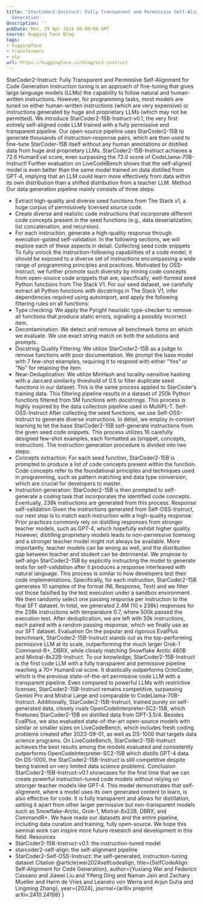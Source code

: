 ```yaml
---
title: 'StarCoder2-Instruct: Fully Transparent and Permissive Self-Alignment for Code
  Generation'
description: ''
pubDate: Mon, 29 Apr 2024 00:00:00 GMT
source: Hugging Face Blog
tags:
- huggingface
- transformers
- nlp
url: https://huggingface.co/blog/sc2-instruct
---
```


StarCoder2-Instruct: Fully Transparent and Permissive Self-Alignment for Code Generation
Instruction tuning is an approach of fine-tuning that gives large language models (LLMs) the capability to follow natural and human-written instructions. However, for programming tasks, most models are tuned on either human-written instructions (which are very expensive) or instructions generated by huge and proprietary LLMs (which may not be permitted). We introduce StarCoder2-15B-Instruct-v0.1, the very first entirely self-aligned code LLM trained with a fully permissive and transparent pipeline. Our open-source pipeline uses StarCoder2-15B to generate thousands of instruction-response pairs, which are then used to fine-tune StarCoder-15B itself without any human annotations or distilled data from huge and proprietary LLMs.
StarCoder2-15B-Instruct achieves a 72.6 HumanEval score, even surpassing the 72.0 score of CodeLlama-70B-Instruct! Further evaluation on LiveCodeBench shows that the self-aligned model is even better than the same model trained on data distilled from GPT-4, implying that an LLM could learn more effectively from data within its own distribution than a shifted distribution from a teacher LLM.
Method
Our data generation pipeline mainly consists of three steps:
- Extract high-quality and diverse seed functions from The Stack v1, a huge corpus of permissively licensed source code.
- Create diverse and realistic code instructions that incorporate different code concepts present in the seed functions (e.g., data deserialization, list concatenation, and recursion).
- For each instruction, generate a high-quality response through execution-guided self-validation.
In the following sections, we will explore each of these aspects in detail.
Collecting seed code snippets
To fully unlock the instruction-following capabilities of a code model, it should be exposed to a diverse set of instructions encompassing a wide range of programming principles and practices. Motivated by OSS-Instruct, we further promote such diversity by mining code concepts from open-source code snippets that are, specifically, well-formed seed Python functions from The Stack V1.
For our seed dataset, we carefully extract all Python functions with docstrings in The Stack V1, infer dependencies required using autoimport, and apply the following filtering rules on all functions:
- Type checking: We apply the Pyright heuristic type-checker to remove all functions that produce static errors, signaling a possibly incorrect item.
- Decontamination: We detect and remove all benchmark items on which we evaluate. We use exact string match on both the solutions and prompts.
- Docstring Quality Filtering: We utilize StarCoder2-15B as a judge to remove functions with poor documentation. We prompt the base model with 7 few-shot examples, requiring it to respond with either "Yes" or "No" for retaining the item.
- Near-Deduplication: We utilize MinHash and locality-sensitive hashing with a Jaccard similarity threshold of 0.5 to filter duplicate seed functions in our dataset. This is the same process applied to StarCoder’s training data.
This filtering pipeline results in a dataset of 250k Python functions filtered from 5M functions with docstrings. This process is highly inspired by the data collection pipeline used in MultiPL-T.
Self-OSS-Instruct
After collecting the seed functions, we use Self-OSS-Instruct to generate diverse instructions. In detail, we employ in-context learning to let the base StarCoder2-15B self-generate instructions from the given seed code snippets. This process utilizes 16 carefully designed few-shot examples, each formatted as (snippet, concepts, instruction). The instruction generation procedure is divided into two steps:
- Concepts extraction: For each seed function, StarCoder2-15B is prompted to produce a list of code concepts present within the function. Code concepts refer to the foundational principles and techniques used in programming, such as pattern matching and data type conversion, which are crucial for developers to master.
- Instruction generation: StarCoder2-15B is then prompted to self-generate a coding task that incorporates the identified code concepts.
Eventually, 238k instructions are generated from this process.
Response self-validation
Given the instructions generated from Self-OSS-Instruct, our next step is to match each instruction with a high-quality response. Prior practices commonly rely on distilling responses from stronger teacher models, such as GPT-4, which hopefully exhibit higher quality. However, distilling proprietary models leads to non-permissive licensing and a stronger teacher model might not always be available. More importantly, teacher models can be wrong as well, and the distribution gap between teacher and student can be detrimental.
We propose to self-align StarCoder2-15B by explicitly instructing the model to generate tests for self-validation after it produces a response interleaved with natural language. This process is similar to how developers test their code implementations. Specifically, for each instruction, StarCoder2-15B generates 10 samples of the format (NL Response, Test) and we filter out those falsified by the test execution under a sandbox environment. We then randomly select one passing response per instruction to the final SFT dataset. In total, we generated 2.4M (10 x 238k) responses for the 238k instructions with temperature 0.7, where 500k passed the execution test. After deduplication, we are left with 50k instructions, each paired with a random passing response, which we finally use as our SFT dataset.
Evaluation
On the popular and rigorous EvalPlus benchmark, StarCoder2-15B-Instruct stands out as the top-performing permissive LLM at its scale, outperforming the much larger Grok-1 Command-R+, DBRX, while closely matching Snowflake Arctic 480B and Mixtral-8x22B-Instruct. To our knowledge, StarCoder2-15B-Instruct is the first code LLM with a fully transparent and permissive pipeline reaching a 70+ HumanEval score. It drastically outperforms OctoCoder, which is the previous state-of-the-art permissive code LLM with a transparent pipeline.
Even compared to powerful LLMs with restrictive licenses, StarCoder2-15B-Instruct remains competitive, surpassing Gemini Pro and Mistral Large and comparable to CodeLlama-70B-Instruct. Additionally, StarCoder2-15B-Instruct, trained purely on self-generated data, closely rivals OpenCodeInterpreter-SC2-15B, which finetunes StarCoder2-15B on distilled data from GPT-3.5/4.
Besides EvalPlus, we also evaluated state-of-the-art open-source models with similar or smaller sizes on LiveCodeBench, which includes fresh coding problems created after 2023-09-01, as well as DS-1000 that targets data science programs. On LiveCodeBench, StarCoder2-15B-Instruct achieves the best results among the models evaluated and consistently outperforms OpenCodeInterpreter-SC2-15B which distills GPT-4 data. On DS-1000, the StarCoder2-15B-Instruct is still competitive despite being trained on very limited data science problems.
Conclusion
StarCoder2-15B-Instruct-v0.1 showcases for the first time that we can create powerful instruction-tuned code models without relying on stronger teacher models like GPT-4. This model demonstrates that self-alignment, where a model uses its own generated content to learn, is also effective for code. It is fully transparent and allows for distillation, setting it apart from other larger permissive but non-transparent models such as Snowflake-Arctic, Grok-1, Mixtral-8x22B, DBRX, and CommandR+. We have made our datasets and the entire pipeline, including data curation and training, fully open-source. We hope this seminal work can inspire more future research and development in this field.
Resources
- StarCoder2-15B-Instruct-v0.1: the instruction-tuned model
- starcoder2-self-align: the self-alignment pipeline
- StarCoder2-Self-OSS-Instruct: the self-generated, instruction-tuning dataset
Citation
@article{wei2024selfcodealign,
title={SelfCodeAlign: Self-Alignment for Code Generation},
author={Yuxiang Wei and Federico Cassano and Jiawei Liu and Yifeng Ding and Naman Jain and Zachary Mueller and Harm de Vries and Leandro von Werra and Arjun Guha and Lingming Zhang},
year={2024},
journal={arXiv preprint arXiv:2410.24198}
}